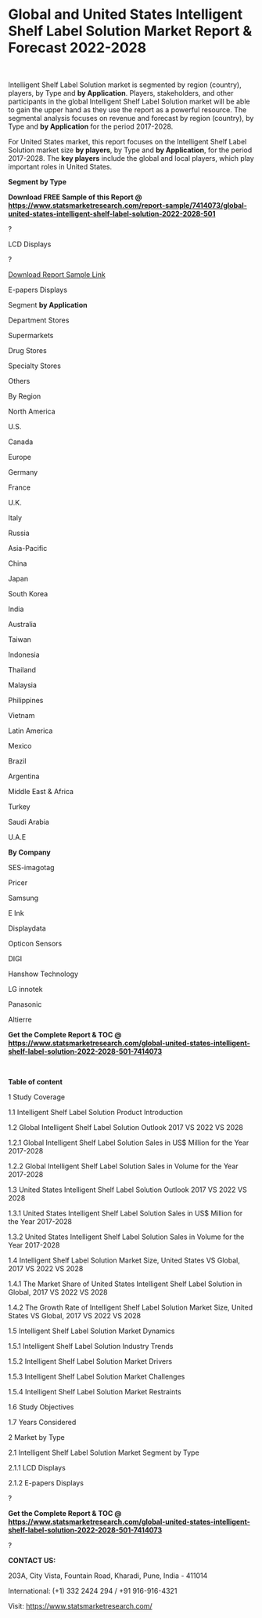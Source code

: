 <h1>Global and United States Intelligent Shelf Label Solution Market Report & Forecast 2022-2028</h1><br/><p>Intelligent Shelf Label Solution market is segmented by region (country), players, by Type and <strong>by Application</strong>. Players, stakeholders, and other participants in the global Intelligent Shelf Label Solution market will be able to gain the upper hand as they use the report as a powerful resource. The segmental analysis focuses on revenue and forecast by region (country), by Type and <strong>by Application</strong> for the period 2017-2028.</p>
 
 
 
 <p>For United States market, this report focuses on the Intelligent Shelf Label Solution market size <strong>by players</strong>, by Type and <strong>by Application</strong>, for the period 2017-2028. The <strong>key players</strong> include the global and local players, which play important roles in United States.</p>
 
 
 
 <p><strong>Segment by Type</strong></p>
 
 
 
 <div><b>Download FREE Sample of this Report @ <a href="https://www.statsmarketresearch.com/download-free-sample/7414073/global-united-states-intelligent-shelf-label-solution-2022-2028-501">https://www.statsmarketresearch.com/report-sample/7414073/global-united-states-intelligent-shelf-label-solution-2022-2028-501</a></b></div>
 
 
 
 <p>? </p>
 
 
 
 <p>LCD Displays</p>
 
 
 
 <p>? </p>
 
 
 
 <p><a href="https://www.statsmarketresearch.com/download-free-sample/7414073/global-united-states-intelligent-shelf-label-solution-2022-2028-501">Download Report Sample Link</a></p>
 
 
 
 <p>E-papers Displays</p>
 
 
 
 <p>Segment <strong>by Application</strong></p>
 
 
 
 <p>Department Stores</p>
 
 
 
 <p>Supermarkets</p>
 
 
 
 <p>Drug Stores</p>
 
 
 
 <p>Specialty Stores</p>
 
 
 
 <p>Others</p>
 
 
 
 <p>By Region</p>
 
 
 
 <p>North America</p>
 
 
 
 <p>U.S.</p>
 
 
 
 <p>Canada</p>
 
 
 
 <p>Europe</p>
 
 
 
 <p>Germany</p>
 
 
 
 <p>France</p>
 
 
 
 <p>U.K.</p>
 
 
 
 <p>Italy</p>
 
 
 
 <p>Russia</p>
 
 
 
 <p>Asia-Pacific</p>
 
 
 
 <p>China</p>
 
 
 
 <p>Japan</p>
 
 
 
 <p>South Korea</p>
 
 
 
 <p>India</p>
 
 
 
 <p>Australia</p>
 
 
 
 <p>Taiwan</p>
 
 
 
 <p>Indonesia</p>
 
 
 
 <p>Thailand</p>
 
 
 
 <p>Malaysia</p>
 
 
 
 <p>Philippines</p>
 
 
 
 <p>Vietnam</p>
 
 
 
 <p>Latin America</p>
 
 
 
 <p>Mexico</p>
 
 
 
 <p>Brazil</p>
 
 
 
 <p>Argentina</p>
 
 
 
 <p>Middle East & Africa</p>
 
 
 
 <p>Turkey</p>
 
 
 
 <p>Saudi Arabia</p>
 
 
 
 <p>U.A.E</p>
 
 
 
 <p><strong>By Company</strong></p>
 
 
 
 <p>SES-imagotag</p>
 
 
 
 <p>Pricer</p>
 
 
 
 <p>Samsung</p>
 
 
 
 <p>E Ink</p>
 
 
 
 <p>Displaydata</p>
 
 
 
 <p>Opticon Sensors</p>
 
 
 
 <p>DIGI</p>
 
 
 
 <p>Hanshow Technology</p>
 
 
 
 <p>LG innotek</p>
 
 
 
 <p>Panasonic</p>
 
 
 
 <p>Altierre</p>
 
 
 
 <div><b>Get the Complete Report & TOC @ <a href="https://www.statsmarketresearch.com/global-united-states-intelligent-shelf-label-solution-2022-2028-501-7414073">https://www.statsmarketresearch.com/global-united-states-intelligent-shelf-label-solution-2022-2028-501-7414073</a></b></div>
 
 
 
 <p><br />
 
 <b>Table of content</b></p>
 
 
 
 <p>1 Study Coverage<br />
 
 1.1 Intelligent Shelf Label Solution Product Introduction<br />
 
 1.2 Global Intelligent Shelf Label Solution Outlook 2017 VS 2022 VS 2028<br />
 
 1.2.1 Global Intelligent Shelf Label Solution Sales in US$ Million for the Year 2017-2028<br />
 
 1.2.2 Global Intelligent Shelf Label Solution Sales in Volume for the Year 2017-2028<br />
 
 1.3 United States Intelligent Shelf Label Solution Outlook 2017 VS 2022 VS 2028<br />
 
 1.3.1 United States Intelligent Shelf Label Solution Sales in US$ Million for the Year 2017-2028<br />
 
 1.3.2 United States Intelligent Shelf Label Solution Sales in Volume for the Year 2017-2028<br />
 
 1.4 Intelligent Shelf Label Solution Market Size, United States VS Global, 2017 VS 2022 VS 2028<br />
 
 1.4.1 The Market Share of United States Intelligent Shelf Label Solution in Global, 2017 VS 2022 VS 2028<br />
 
 1.4.2 The Growth Rate of Intelligent Shelf Label Solution Market Size, United States VS Global, 2017 VS 2022 VS 2028<br />
 
 1.5 Intelligent Shelf Label Solution Market Dynamics<br />
 
 1.5.1 Intelligent Shelf Label Solution Industry Trends<br />
 
 1.5.2 Intelligent Shelf Label Solution Market Drivers<br />
 
 1.5.3 Intelligent Shelf Label Solution Market Challenges<br />
 
 1.5.4 Intelligent Shelf Label Solution Market Restraints<br />
 
 1.6 Study Objectives<br />
 
 1.7 Years Considered<br />
 
 2 Market by Type<br />
 
 2.1 Intelligent Shelf Label Solution Market Segment by Type<br />
 
 2.1.1 LCD Displays<br />
 
 2.1.2 E-papers Displays<br />
 
 ? </p>
 
 
 
 <div><b>Get the Complete Report & TOC @ <a href="https://www.statsmarketresearch.com/global-united-states-intelligent-shelf-label-solution-2022-2028-501-7414073">https://www.statsmarketresearch.com/global-united-states-intelligent-shelf-label-solution-2022-2028-501-7414073</a></b></div>
 
 
 
 <p>? </p>
 
 
 
 <p><b>CONTACT US:</b><br />
 
 203A, City Vista, Fountain Road, Kharadi, Pune, India - 411014<br />
 
 International: (+1) 332 2424 294 / +91 916-916-4321<br />
 
 Visit: <a href="https://www.statsmarketresearch.com/">https://www.statsmarketresearch.com/</a></p>